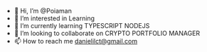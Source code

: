 - 👋 Hi, I’m @Poiaman
- 👀 I’m interested in Learning 
- 🌱 I’m currently learning TYPESCRIPT NODEJS
- 💞️ I’m looking to collaborate on CRYPTO PORTFOLIO MANAGER
- 📫 How to reach me danielilct@gmail.com

<!---
Poiaman/Poiaman is a ✨ special ✨ repository because its `README.md` (this file) appears on your GitHub profile.
You can click the Preview link to take a look at your changes.
--->
